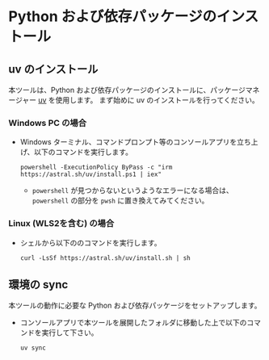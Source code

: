# Python および依存パッケージのインストール

## uv のインストール

本ツールは、Python および依存パッケージのインストールに、パッケージマネージャー [uv](https://github.com/astral-sh/uv) を使用します。
まず始めに uv のインストールを行ってください。

### Windows PC の場合

* Windows ターミナル、コマンドプロンプト等のコンソールアプリを立ち上げ、以下のコマンドを実行します。

  ```shell
  powershell -ExecutionPolicy ByPass -c "irm https://astral.sh/uv/install.ps1 | iex"
  ```

  * `powershell` が見つからないというようなエラーになる場合は、
    `powershell` の部分を `pwsh` に置き換えてみてください。

### Linux (WLS2を含む) の場合

* シェルから以下ののコマンドを実行します。

  ```shell
  curl -LsSf https://astral.sh/uv/install.sh | sh
  ```

## 環境の sync

本ツールの動作に必要な Python および依存パッケージをセットアップします。

* コンソールアプリで本ツールを展開したフォルダに移動した上で以下のコマンドを実行して下さい。

  ```shell
  uv sync
  ```

